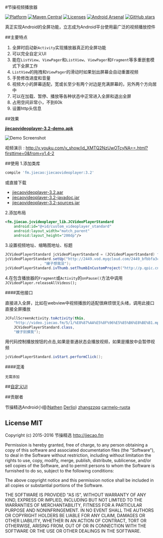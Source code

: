 #节操视频播放器 

[![Platform](https://img.shields.io/badge/platform-android-green.svg)](http://developer.android.com/index.html) 
[![Maven Central](https://img.shields.io/badge/Maven%20Central-3.2-green.svg)](http://search.maven.org/#artifactdetails%7Cfm.jiecao%7Cjiecaovideoplayer%7C3.2%7Caar) 
[![Licenses](https://img.shields.io/badge/license-MIT-green.svg)](http://choosealicense.com/licenses/mit/) 
[![Android Arsenal](https://img.shields.io/badge/Android%20Arsenal-jiecaovideoplayer-green.svg?style=true)](https://android-arsenal.com/details/1/3269)
[![GitHub stars](https://img.shields.io/github/stars/lipangit/jiecaovideoplayer.svg?style=social&label=Star)]()

真正实现Android的全屏功能，立志成为Android平台使用最广泛的视频播放控件

##主要特点
1. 全屏时启动新`Activity`实现播放器真正的全屏功能
2. 可以完全自定义UI
3. 能在`ListView`、`ViewPager`和`ListView`、`ViewPager`和`Fragment`等多重嵌套模式下全屏工作
4. `ListView`的拖拽和`ViewPager`的滑动时如果划出屏幕会自动重置视频
5. 手势修改进度和音量
6. 视频大小的屏幕适配，宽或长至少有两个对边是充满屏幕的，另外两个方向居中
7. 可以在加载、暂停、播放等各种状态中正常进入全屏和退出全屏
8. 占用空间非常小，不到60k
9. 设置http头信息

##效果

**[jiecaovideoplayer-3.2-demo.apk](https://raw.githubusercontent.com/lipangit/jiecaovideoplayer/develop/downloads/jiecaovideoplayer-3.2-demo.apk)**

![Demo Screenshot][1]

视频演示 : http://v.youku.com/v_show/id_XMTQ2NzUwOTcyNA==.html?firsttime=0&from=y1.4-2

##使用
1.添加类库
```gradle
compile 'fm.jiecao:jiecaovideoplayer:3.2'
```

或直接下载

* [jiecaovideoplayer-3.2.aar](https://raw.githubusercontent.com/lipangit/jiecaovideoplayer/develop/downloads/jiecaovideoplayer-3.2.aar)
* [jiecaovideoplayer-3.2-javadoc.jar](https://raw.githubusercontent.com/lipangit/jiecaovideoplayer/develop/downloads/jiecaovideoplayer-3.2-javadoc.jar)
* [jiecaovideoplayer-3.2-sources.jar](https://raw.githubusercontent.com/lipangit/jiecaovideoplayer/develop/downloads/jiecaovideoplayer-3.2-sources.jar)

2.添加布局
```xml
<fm.jiecao.jcvideoplayer_lib.JCVideoPlayerStandard
    android:id="@+id/custom_videoplayer_standard"
    android:layout_width="match_parent"
    android:layout_height="200dp"/>
```

3.设置视频地址、缩略图地址、标题
```java
JCVideoPlayerStandard jcVideoPlayerStandard = (JCVideoPlayerStandard) findViewById(R.id.custom_videoplayer_standard);
jcVideoPlayerStandard.setUp("http://2449.vod.myqcloud.com/2449_bfbbfa3cea8f11e5aac3db03cda99974.f20.mp4"
                , "嫂子想我没");
jcVideoPlayerStandard.ivThumb.setThumbInCustomProject("http://p.qpic.cn/videoyun/0/2449_43b6f696980311e59ed467f22794e792_1/640");
```

4.在包含播放器的`Fragment`或`Activity`的`onPause()`方法中调用`JCVideoPlayer.releaseAllVideos();`

####其他接口

直接进入全屏，比如在webview中视频播放的适配很麻烦很无头绪，调用此接口直接全屏播放
```java
JCFullScreenActivity.toActivity(this,
    "http://video.jiecao.fm/5/1/%E8%87%AA%E5%8F%96%E5%85%B6%E8%BE%B1.mp4",
    JCVideoPlayerStandard.class,
    "嫂子别摸我");
```

用代码控制播放按钮的点击,如果是普通状态会播放视频，如果是播放中会暂停视频
```java
jcVideoPlayerStandard.ivStart.performClick();
```

####混淆
```
无需添加
```

##[自定义UI](./README_CUSTOM_UI-ZH.md)

##贡献者

节操精选Android小组([Nathen](https://github.com/lipangit) [Derlio](https://github.com/derlio)) [zhangzzqq](https://github.com/zhangzzqq) [carmelo-ruota](https://github.com/carmelo-ruota)

## License MIT

Copyright (c) 2015-2016 节操精选 http://jiecao.fm

Permission is hereby granted, free of charge, to any person obtaining a copy of this software and associated documentation files (the "Software"), to deal in the Software without restriction, including without limitation the rights to use, copy, modify, merge, publish, distribute, sublicense, and/or sell copies of the Software, and to permit persons to whom the Software is furnished to do so, subject to the following conditions:

The above copyright notice and this permission notice shall be included in all copies or substantial portions of the Software.

THE SOFTWARE IS PROVIDED "AS IS", WITHOUT WARRANTY OF ANY KIND, EXPRESS OR IMPLIED, INCLUDING BUT NOT LIMITED TO THE WARRANTIES OF MERCHANTABILITY, FITNESS FOR A PARTICULAR PURPOSE AND NONINFRINGEMENT. IN NO EVENT SHALL THE AUTHORS OR COPYRIGHT HOLDERS BE LIABLE FOR ANY CLAIM, DAMAGES OR OTHER LIABILITY, WHETHER IN AN ACTION OF CONTRACT, TORT OR OTHERWISE, ARISING FROM, OUT OF OR IN CONNECTION WITH THE SOFTWARE OR THE USE OR OTHER DEALINGS IN THE SOFTWARE.

[1]: ./screenshots/j6.jpg
